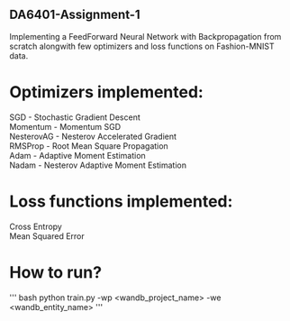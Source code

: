 ## DA6401-Assignment-1
Implementing a FeedForward Neural Network with Backpropagation from scratch alongwith few optimizers and loss functions on Fashion-MNIST data.

# Optimizers implemented: <br>
SGD - Stochastic Gradient Descent <br>
Momentum - Momentum SGD <br>
NesterovAG - Nesterov Accelerated Gradient <br>
RMSProp - Root Mean Square Propagation<br>
Adam - Adaptive Moment Estimation<br>
Nadam - Nesterov Adaptive Moment Estimation<br>

# Loss functions implemented:
Cross Entropy<br>
Mean Squared Error<br>

# How to run? <br>
''' bash
python train.py -wp <wandb_project_name> -we <wandb_entity_name>
'''

